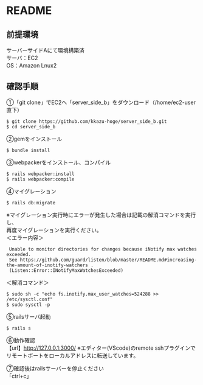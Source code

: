 # README

## 前提環境
サーバーサイドAにて環境構築済<br>
サーバ：EC2<br>
OS：Amazon Lnux2

## 確認手順

①「git clone」でEC2へ「server_side_b」をダウンロード（/home/ec2-user直下）
```
$ git clone https://github.com/kkazu-hoge/server_side_b.git
$ cd server_side_b
```

②gemをインストール
```
$ bundle install
```
③webpackerをインストール、コンパイル
```
$ rails webpacker:install
$ rails webpacker:compile
```

④マイグレーション
```
$ rails db:migrate
```

※マイグレーション実行時にエラーが発生した場合は記載の解消コマンドを実行し、<br>
再度マイグレーションを実行ください。<br>
＜エラー内容＞
```
 Unable to monitor directories for changes because iNotify max watches exceeded.
 See https://github.com/guard/listen/blob/master/README.md#increasing-the-amount-of-inotify-watchers .
 (Listen::Error::INotifyMaxWatchesExceeded)
 ```
＜解消コマンド＞
```
$ sudo sh -c "echo fs.inotify.max_user_watches=524288 >> /etc/sysctl.conf"
$ sudo sysctl -p
```

⑤railsサーバ起動
```
$ rails s
```

⑥動作確認<br>
【url】http://127.0.0.1:3000/
※エディター(VScode)のremote sshプラグインでリモートポートをローカルアドレスに転送しています。

⑦確認後はrailsサーバーを停止ください<br>
「ctrl+c」

